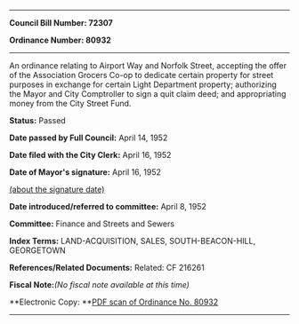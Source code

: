 

********

**Council Bill Number: 72307**
   
**Ordinance Number: 80932**
********

 An ordinance relating to Airport Way and Norfolk Street, accepting the offer of the Association Grocers Co-op to dedicate certain property for street purposes in exchange for certain Light Department property; authorizing the Mayor and City Comptroller to sign a quit claim deed; and appropriating money from the City Street Fund.

**Status:** Passed
   
**Date passed by Full Council:** April 14, 1952
   
**Date filed with the City Clerk:** April 16, 1952
   
**Date of Mayor's signature:** April 16, 1952
   
[(about the signature date)](/~public/approvaldate.htm)
   
   
   
**Date introduced/referred to committee:** April 8, 1952
   
**Committee:** Finance and Streets and Sewers
   
   
**Index Terms:** LAND-ACQUISITION, SALES, SOUTH-BEACON-HILL, GEORGETOWN

**References/Related Documents:** Related: CF 216261

**Fiscal Note:**_(No fiscal note available at this time)_

**Electronic Copy: **[PDF scan of Ordinance No. 80932](/~archives/Ordinances/Ord_80932.pdf)

********

